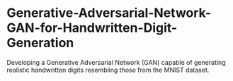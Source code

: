 # Generative-Adversarial-Network-GAN-for-Handwritten-Digit-Generation
Developing a Generative Adversarial Network (GAN) capable of generating realistic handwritten digits resembling those from the MNIST dataset.

